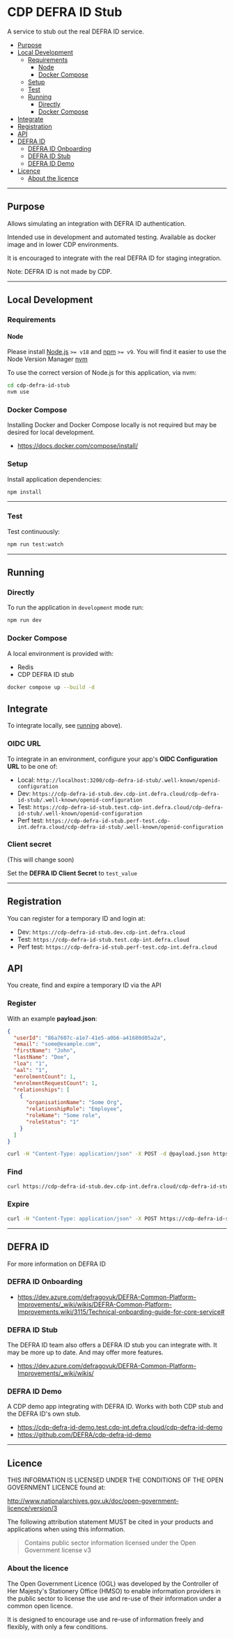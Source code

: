 # CDP DEFRA ID Stub

A service to stub out the real DEFRA ID service.

- [Purpose](#purpose)
- [Local Development](#local-development)
  - [Requirements](#requirements)
    - [Node](#node)
    - [Docker Compose](#docker-compose)
  - [Setup](#setup)
  - [Test](#test)
  - [Running](#running)
    - [Directly](#directly)
    - [Docker Compose](#docker-compose)
- [Integrate](#integrate)
- [Registration](#registration)
- [API](#api)
- [DEFRA ID](#defra-id)
  - [DEFRA ID Onboarding](#defra-id-onboarding)
  - [DEFRA ID Stub](#defra-id-stub)
  - [DEFRA ID Demo](#defra-id-demo)
- [Licence](#licence)
  - [About the licence](#about-the-licence)

---

## Purpose

Allows simulating an integration with DEFRA ID authentication.

Intended use in development and automated testing.
Available as docker image and in lower CDP environments.

It is encouraged to integrate with the real DEFRA ID for staging integration.

Note: DEFRA ID is not made by CDP.

---

## Local Development

### Requirements

#### Node

Please install [Node.js](http://nodejs.org/) `>= v18` and [npm](https://nodejs.org/) `>= v9`. You will find it
easier to use the Node Version Manager [nvm](https://github.com/creationix/nvm)

To use the correct version of Node.js for this application, via nvm:

```bash
cd cdp-defra-id-stub
nvm use
```

### Docker Compose

Installing Docker and Docker Compose locally is not required but may be desired for local development.

- https://docs.docker.com/compose/install/

### Setup

Install application dependencies:

```bash
npm install
```

---

### Test

Test continuously:

```bash
npm run test:watch
```

---

## Running

### Directly

To run the application in `development` mode run:

```bash
npm run dev
```

### Docker Compose

A local environment is provided with:

- Redis
- CDP DEFRA ID stub

```bash
docker compose up --build -d
```

## Integrate

To integrate locally, see [running](#running) above).

### OIDC URL

To integrate in an environment, configure your app's **OIDC Configuration URL** to be one of:

- Local: `http://localhost:3200/cdp-defra-id-stub/.well-known/openid-configuration`
- Dev: `https://cdp-defra-id-stub.dev.cdp-int.defra.cloud/cdp-defra-id-stub/.well-known/openid-configuration`
- Test: `https://cdp-defra-id-stub.test.cdp-int.defra.cloud/cdp-defra-id-stub/.well-known/openid-configuration`
- Perf test: `https://cdp-defra-id-stub.perf-test.cdp-int.defra.cloud/cdp-defra-id-stub/.well-known/openid-configuration`

### Client secret

(This will change soon)

Set the **DEFRA ID Client Secret** to `test_value`

---

## Registration

You can register for a temporary ID and login at:

- Dev: `https://cdp-defra-id-stub.dev.cdp-int.defra.cloud`
- Test: `https://cdp-defra-id-stub.test.cdp-int.defra.cloud`
- Perf test: `https://cdp-defra-id-stub.perf-test.cdp-int.defra.cloud`

## API

You create, find and expire a temporary ID via the API

### Register

With an example **payload.json**:

```json
{
  "userId": "86a7607c-a1e7-41e5-a0b6-a41680d05a2a",
  "email": "some@example.com",
  "firstName": "John",
  "lastName": "Doe",
  "loa": "1",
  "aal": "1",
  "enrolmentCount": 1,
  "enrolmentRequestCount": 1,
  "relationships": [
    {
      "organisationName": "Some Org",
      "relationshipRole": "Employee",
      "roleName": "Some role",
      "roleStatus": "1"
    }
  ]
}
```

```bash
curl -H "Content-Type: application/json" -X POST -d @payload.json https://cdp-defra-id-stub.dev.cdp-int.defra.cloud/cdp-defra-id-stub/API/register
```

### Find

```bash
curl https://cdp-defra-id-stub.dev.cdp-int.defra.cloud/cdp-defra-id-stub/API/register/86a7607c-a1e7-41e5-a0b6-a41680d05a2a
```

### Expire

```bash
curl -H "Content-Type: application/json" -X POST https://cdp-defra-id-stub.dev.cdp-int.defra.cloud/cdp-defra-id-stub/API/register/86a7607c-a1e7-41e5-a0b6-a41680d05a2a6/expire
```

---

## DEFRA ID

For more information on DEFRA ID

### DEFRA ID Onboarding

- https://dev.azure.com/defragovuk/DEFRA-Common-Platform-Improvements/_wiki/wikis/DEFRA-Common-Platform-Improvements.wiki/3115/Technical-onboarding-guide-for-core-service#

### DEFRA ID Stub

The DEFRA ID team also offers a DEFRA ID stub you can integrate with.
It may be more up to date.
And may offer more features.

- https://dev.azure.com/defragovuk/DEFRA-Common-Platform-Improvements/_wiki/wikis/

### DEFRA ID Demo

A CDP demo app integrating with DEFRA ID.
Works with both CDP stub and the DEFRA ID's own stub.

- https://cdp-defra-id-demo.test.cdp-int.defra.cloud/cdp-defra-id-demo
- https://github.com/DEFRA/cdp-defra-id-demo

---

## Licence

THIS INFORMATION IS LICENSED UNDER THE CONDITIONS OF THE OPEN GOVERNMENT LICENCE found at:

<http://www.nationalarchives.gov.uk/doc/open-government-licence/version/3>

The following attribution statement MUST be cited in your products and applications when using this information.

> Contains public sector information licensed under the Open Government license v3

### About the licence

The Open Government Licence (OGL) was developed by the Controller of Her Majesty's Stationery Office (HMSO) to enable
information providers in the public sector to license the use and re-use of their information under a common open
licence.

It is designed to encourage use and re-use of information freely and flexibly, with only a few conditions.
